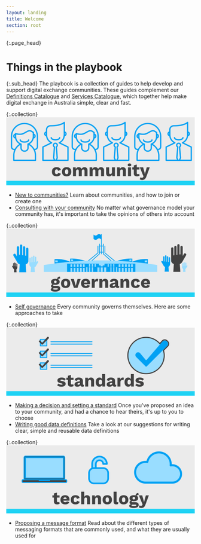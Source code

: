 ```yaml
---
layout: landing
title: Welcome
section: root
---
```


{:.page_head}
# Things in the playbook

{:.sub_head}
The playbook is a collection of guides to help develop and support digital exchange communities.
These guides complement our [Definitions Catalogue](https://definitions.ausdx.tk) and [Services Catalogue](https://services.ausdx.tk), which together help make digital exchange in Australia simple, clear and fast.


{:.collection}
![Community](img/community.svg)
- [New to communities?](community.html) Learn about communities, and how to join or create one
- [Consulting with your community](consult.html) No matter what governance model your community has, it's important to take the opinions of others into account

{:.collection}
![Governance](img/governance.svg)
- [Self governance](governance.html) Every community governs themselves. Here are some approaches to take

{:.collection}
![Standards](img/standards.svg)
- [Making a decision and setting a standard](decisions.html) Once you've proposed an idea to your community, and had a chance to hear theirs, it's up to you to choose
- [Writing good data definitions](definitions.html) Take a look at our suggestions for writing clear, simple and reusable data definitions

{:.collection}
![Technology](img/technology.svg)
- [Proposing a message format](format.html) Read about the different types of messaging formats that are commonly used, and what they are usually used for

